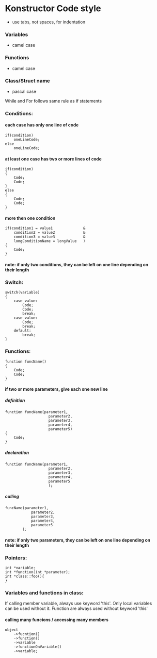 # Konstructor Code style

- use tabs, not spaces, for indentation

### Variables

- camel case

### Functions

- camel case

### Class/Struct name

- pascal case

While and For follows same rule as if statements

### Conditions:

#### each case has only one line of code

```
if(condition)
    oneLineCode;
else
    oneLineCode;
```

#### at least one case has two or more lines of code

```
if(condition)
{
    Code;
    Code;
}
else
{
    Code;
    Code;
}
```

#### more then one condition

```
if(condition1 = value1              &
    condition2 = value2             &
    condition3 = value3             &
    longConditionName = longValue   )
{
    Code;
}
```

#### note: if only two conditions, they can be left on one line depending on their length

### Switch:

```
switch(variable)
{
    case value:
        Code;
        Code;
        break;
    case value:
        Code;
        break;
    default:
        break;
}
```

### Functions:

```
function funcName()
{
    Code;
    Code;
}
```

#### if two or more parameters, give each one new line

##### definition

```
function funcName(parameter1,
                    parameter2,
                    parameter3,
                    parameter4,
                    parameter5)
{
    Code;
}
```

##### declaration

```
function funcName(parameter1,
                    parameter2,
                    parameter3,
                    parameter4,
                    parameter5
                    );
```

##### calling

```
funcName(parameter1,
            parameter2,
            parameter3,
            parameter4,
            parameter5
        );
```

#### note: if only two parameters, they can be left on one line depending on their length

### Pointers:

```
int *variable;
int *function(int *parameter);
int *class::foo(){
}
```

### Variables and functions in class:

If calling member variable, always use keyword 'this'.
Only local variables can be used without it.
Function are always used without keyword 'this'

#### calling many funcions / accessing many members

```
object
    ->fucntion()
    ->function()
    ->variable
    ->functionOnVariable()
    ->variable;
```
